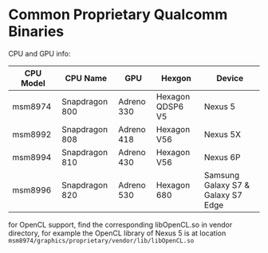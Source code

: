 # Common Proprietary Qualcomm Binaries


CPU and GPU info:

| CPU Model | CPU Name | GPU | Hexgon | Device |
| --- | --- | --- | --- | --- |
| msm8974 | Snapdragon 800 | Adreno 330 | Hexagon QDSP6 V5 | Nexus 5 |
| msm8992 | Snapdragon 808 | Adreno 418 | Hexagon V56 | Nexus 5X |
| msm8994  | Snapdragon 810 | Adreno 430 | Hexagon V56 | Nexus 6P |
| msm8996 | Snapdragon 820 | Adreno 530 | Hexagon 680 | Samsung Galaxy S7 & Galaxy S7 Edge |

for OpenCL support, find the corresponding libOpenCL.so in vendor directory, 
for example the OpenCL library of Nexus 5 is at location `msm8974/graphics/proprietary/vendor/lib/libOpenCL.so`